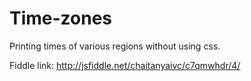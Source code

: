 # Time-zones
Printing times of various regions without using css.




Fiddle link:   http://jsfiddle.net/chaitanyaivc/c7qmwhdr/4/
